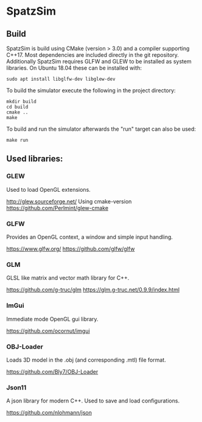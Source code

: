 # SpatzSim

## Build

SpatzSim is build using CMake (version > 3.0) and a compiler supporting C++17.
Most dependencies are included directly in the git repository. Additionally
SpatzSim requires GLFW and GLEW to be installed as system libraries. On Ubuntu
18.04 these can be installed with:

```
sudo apt install libglfw-dev libglew-dev
```

To build the simulator execute the following in the project directory:

```
mkdir build
cd build
cmake ..
make
```

To build and run the simulator afterwards the "run" target can also be used:

```
make run
```

## Used libraries:

### GLEW

Used to load OpenGL extensions.

http://glew.sourceforge.net/
Using cmake-version https://github.com/Perlmint/glew-cmake

### GLFW

Provides an OpenGL context, a window and simple input handling.

https://www.glfw.org/
https://github.com/glfw/glfw

### GLM

GLSL like matrix and vector math library for C++.

https://github.com/g-truc/glm
https://glm.g-truc.net/0.9.9/index.html

### ImGui

Immediate mode OpenGL gui library.

https://github.com/ocornut/imgui

### OBJ-Loader

Loads 3D model in the .obj (and corresponding .mtl) file format.

https://github.com/Bly7/OBJ-Loader

### Json11

A json library for modern C++. Used to save and load configurations.

https://github.com/nlohmann/json
